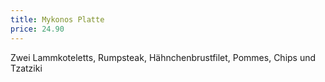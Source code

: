 ```yaml
---
title: Mykonos Platte
price: 24.90
---
```


Zwei Lammkoteletts, Rumpsteak, Hähnchenbrustfilet, Pommes, Chips und Tzatziki
